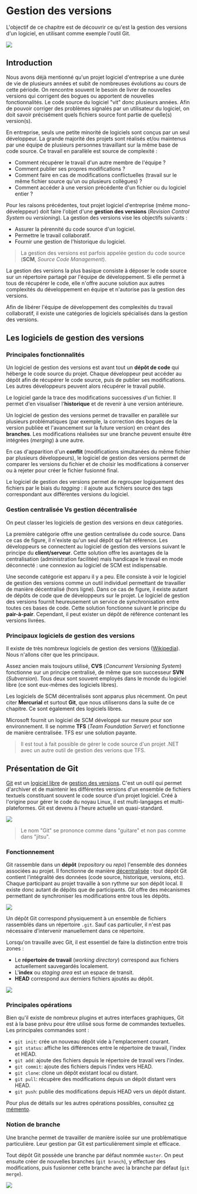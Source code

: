 # Gestion des versions

L'objectif de ce chapitre est de découvrir ce qu'est la gestion des versions d'un logiciel, en utilisant comme exemple l'outil Git.

![](../images/scm-keywords.png)

## Introduction

Nous avons déjà mentionné qu'un projet logiciel d'entreprise a une durée de vie de plusieurs années et subit de nombreuses évolutions au cours de cette période. On rencontre souvent le besoin de livrer de nouvelles versions qui corrigent des bogues ou apportent de nouvelles fonctionnalités. Le code source du logiciel "vit" donc plusieurs années. Afin de pouvoir corriger des problèmes signalés par un utilisateur du logiciel, on doit savoir précisément quels fichiers source font partie de quelle(s) version(s).

En entreprise, seuls une petite minorité de logiciels sont conçus par un seul développeur. La grande majorité des projets sont réalisés et/ou maintenus par une équipe de plusieurs personnes travaillant sur la même base de code source. Ce travail en parallèle est source de complexité : 

* Comment récupérer le travail d'un autre membre de l'équipe ? 
* Comment publier ses propres modifications ?
* Comment faire en cas de modifications conflictuelles (travail sur le même fichier source qu'un ou plusieurs collègues) ?
* Comment accéder à une version précédente d'un fichier ou du logiciel entier ?

Pour les raisons précédentes, tout projet logiciel d'entreprise (même mono-déveleppeur) doit faire l'objet d'une **gestion des versions** (*Revision Control System* ou *versioning*). La gestion des versions vise les objectifs suivants :

* Assurer la pérennité du code source d'un logiciel.
* Permettre le travail collaboratif.
* Fournir une gestion de l'historique du logiciel.

> La gestion des versions est parfois appelée gestion du code source (**SCM**, *Source Code Management*).

La gestion des versions la plus basique consiste à déposer le code source sur un répertoire partagé par l'équipe de développement. Si elle permet à tous de récupérer le code, elle n'offre aucune solution aux autres complexités du développement en équipe et n'autorise pas la gestion des versions. 

Afin de libérer l'équipe de développement des complexités du travail collaboratif, il existe une catégories de logiciels spécialisés dans la gestion des versions. 

## Les logiciels de gestion des versions

### Principales fonctionnalités

Un logiciel de gestion des versions est avant tout un **dépôt de code** qui héberge le code source du projet. Chaque développeur peut accéder au dépôt afin de récupérer le code source, puis de publier ses modifications. Les autres développeurs peuvent alors récupérer le travail publié. 

Le logiciel garde la trace des modifications successives d'un fichier. Il permet d'en visualiser l'**historique** et de revenir à une version antérieure.

Un logiciel de gestion des versions permet de travailler en parallèle sur plusieurs problématiques (par exemple, la correction des bogues de la version publiée et l'avancement sur la future version) en créant des **branches**. Les modifications réalisées sur une branche peuvent ensuite être intégrées (*merging*) à une autre.

En cas d'apparition d'un **conflit** (modifications simultanées du même fichier par plusieurs développeurs), le logiciel de gestion des versions permet de comparer les versions du fichier et de choisir les modifications à conserver ou à rejeter pour créer le fichier fusionné final.

Le logiciel de gestion des versions permet de regrouper logiquement des fichiers par le biais du *tagging* : il ajoute aux fichiers source des tags correspondant aux différentes versions du logiciel.

### Gestion centralisée Vs gestion décentralisée

On peut classer les logiciels de gestion des versions en deux catégories.

La première catégorie offre une gestion centralisée du code source. Dans ce cas de figure, il n'existe qu'un seul dépôt qui fait référence. Les développeurs se connectent au logiciel de gestion des versions suivant le principe du **client/serveur**. Cette solution offre les avantages de la centralisation (administration facilitée) mais handicape le travail en mode déconnecté : une connexion au logiciel de SCM est indispensable.

Une seconde catégorie est apparu il y a peu. Elle consiste à voir le logiciel de gestion des versions comme un outil individuel permettant de travailler de manière décentralisé (hors ligne). Dans ce cas de figure, il existe autant de dépôts de code que de développeurs sur le projet. Le logiciel de gestion des versions fournit heureusement un service de synchronisation entre toutes ces bases de code. Cette solution fonctionne suivant le principe du **pair-à-pair**. Cependant, il peut exister un dépôt de référence contenant les versions livrées.

### Principaux logiciels de gestion des versions

Il existe de très nombreux logiciels de gestion des versions ([Wikipedia](http://en.wikipedia.org/wiki/Comparison_of_revision_control_software )). Nous n'allons citer que les principaux. 

Assez ancien mais toujours utilisé, **CVS** (*Concurrent Versioning System*) fonctionne sur un principe centralisé, de même que son successeur **SVN** (*Subversion*). Tous deux sont souvent employés dans le monde du logiciel libre (ce sont eux-mêmes des logiciels libres). 

Les logiciels de SCM décentralisés sont apparus plus récemment. On peut citer **Mercurial** et surtout **Git**, que nous utiliserons dans la suite de ce chapitre. Ce sont également des logiciels libres.

Microsoft fournit un logiciel de SCM développé sur mesure pour son environnement. Il se nomme **TFS** (*Team Foundation Server*) et fonctionne de manière centralisée. TFS esr une solution payante.

> Il est tout à fait possible de gérer le code source d'un projet .NET avec un autre outil de gestion des verions que TFS.

## Présentation de Git

[Git](https://git-scm.com/)  est un [logiciel libre](https://fr.wikipedia.org/wiki/Logiciel_libre) de [gestion des versions](https://fr.wikipedia.org/wiki/Gestion_de_versions). C'est un outil qui permet d'archiver et de maintenir les différentes versions d'un ensemble de fichiers textuels constituant souvent le code source d'un projet logiciel. Créé à l'origine pour gérer le code du noyau Linux, il est multi-langages et multi-plateformes. Git est devenu à l'heure actuelle un quasi-standard.

![](../images/git-logo.png)

> Le nom "Git" se prononce comme dans "guitare" et non pas comme dans "jitsu".

### Fonctionnement

Git rassemble dans un **dépôt** (*repository* ou *repo*) l'ensemble des données associées au projet. Il fonctionne de manière [décentralisée](https://fr.wikipedia.org/wiki/Gestion_de_versions#Gestion_de_versions_d.C3.A9centralis.C3.A9e) : tout dépôt Git contient l’intégralité des données (code source, historique, versions, etc). Chaque participant au projet travaille à son rythme sur son dépôt local. Il existe donc autant de dépôts que de participants. Git offre des mécanismes permettant de synchroniser les modifications entre tous les dépôts. 

![](../images/git-workflow.png)

Un dépôt Git correspond physiquement à un ensemble de fichiers rassemblés dans un répertoire `.git`. Sauf cas particulier, il n'est pas nécessaire d'intervenir manuellement dans ce répertoire.

Lorsqu'on travaille avec Git, il est essentiel de faire la distinction entre trois zones :

* Le **répertoire de travail** (*working directory*) correspond aux fichiers actuellement sauvegardés localement.
* L'**index** ou *staging area* est un espace de transit.
* **HEAD** correspond aux derniers fichiers ajoutés au dépôt.

![](../images/git-zones.png)

### Principales opérations

Bien qu'il existe de nombreux plugins et autres interfaces graphiques, Git est à la base prévu pour être utilisé sous forme de commandes textuelles. Les principales commandes sont :

* `git init`: crée un nouveau dépôt vide à l'emplacement courant.
* `git status`: affiche les différences entre le répertoire de travail, l'index et HEAD.
* `git add`: ajoute des fichiers depuis le répertoire de travail vers l'index.
* `git commit`: ajoute des fichiers depuis l'index vers HEAD.
* `git clone`: clone un dépôt existant local ou distant.
* `git pull`: récupère des modifications depuis un dépôt distant vers HEAD.
* `git push`: publie des modifications depuis HEAD vers un dépôt distant.

Pour plus de détails sur les autres opérations possibles, consultez [ce mémento](http://slam5.lmdsio.fr/lessons/memento-git).

### Notion de branche

Une branche permet de travailler de manière isolée sur une problèmatique particulière. Leur gestion par Git est particulièrement simple et efficace.

Tout dépôt Git possède une branche par défaut nommée `master`. On peut ensuite créer de nouvelles branches (`git branch`), y effectuer des modifications, puis fusionner cette branche avec la branche par défaut (`git merge`).

![](../images/git-branches.png)